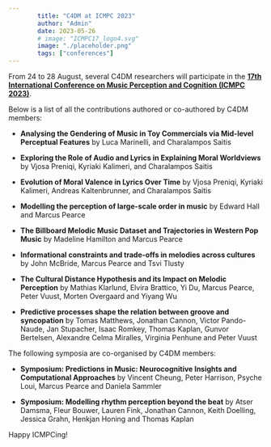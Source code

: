 ```yaml
---
        title: "C4DM at ICMPC 2023"
        author: "Admin"
        date: 2023-05-26
        # image: "ICMPC17_logo4.svg"
        image: "./placeholder.png"
        tags: ["conferences"]
---
```



<p></p>

From 24 to 28 August, several C4DM researchers will participate in the <b>[17th International Conference on Music Perception and Cognition (ICMPC 2023)](https://jsmpc.org/ICMPC17/)</b>.

Below is a list of all the contributions authored or co-authored by C4DM members:

* **Analysing the Gendering of Music in Toy Commercials via Mid-level Perceptual Features** by Luca Marinelli, and Charalampos Saitis

* **Exploring the Role of Audio and Lyrics in Explaining Moral Worldviews** by Vjosa Preniqi, Kyriaki Kalimeri, and Charalampos Saitis

* **Evolution of Moral Valence in Lyrics Over Time** by Vjosa Preniqi, Kyriaki Kalimeri, Andreas Kaltenbrunner, and Charalampos Saitis

* **Modelling the perception of large-scale order in music** by Edward Hall and Marcus Pearce

* **The Billboard Melodic Music Dataset and Trajectories in Western Pop Music** by Madeline Hamilton and Marcus Pearce

* **Informational constraints and trade-offs in melodies across cultures** by John McBride, Marcus Pearce and Tsvi Tlusty

* **The Cultural Distance Hypothesis and its Impact on Melodic Perception** by Mathias Klarlund, Elvira Brattico, Yi Du, Marcus Pearce, Peter Vuust, Morten Overgaard and Yiyang Wu

* **Predictive processes shape the relation between groove and syncopation** by Tomas Matthews, Jonathan Cannon, Victor Pando-Naude, Jan Stupacher, Isaac Romkey, Thomas Kaplan, Gunvor Bertelsen, Alexandre Celma Miralles, Virginia Penhune and Peter Vuust

The following symposia are co-organised by C4DM members:

* **Symposium: Predictions in Music: Neurocognitive Insights and Computational Approaches** by Vincent Cheung, Peter Harrison, Psyche Loui, Marcus Pearce and Daniela Sammler

* **Symposium: Modelling rhythm perception beyond the beat** by Atser Damsma, Fleur Bouwer, Lauren Fink, Jonathan Cannon, Keith Doelling, Jessica Grahn, Henkjan Honing and Thomas Kaplan

Happy ICMPCing!
